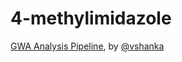 # 4-methylimidazole

[GWA Analysis Pipeline](https://github.com/vshanka23/dgrp_gwas_final), by [@vshanka](https://github.com/vshanka23)
